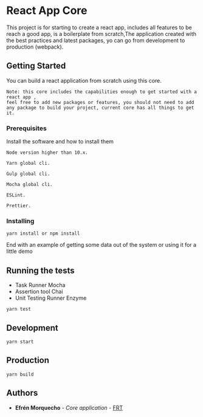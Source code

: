 # React App Core

This project is for starting to create a react app, includes all features to be reach a good app, is a boilerplate from scratch,The application created with the best practices and latest packages, yo can go from development to production (webpack).

## Getting Started

You can build a react application from scratch using this core.

```
Note: this core includes the capabilities enough to get started with a react app ,
feel free to add new packages or features, you should not need to add any package to build your project, current core has all things to get it.
```

### Prerequisites

Install the software and how to install them

```
Node version higher than 10.x.

Yarn global cli.

Gulp global cli.

Mocha global cli.

ESLint.

Prettier.
```

### Installing

```
yarn install or npm install
```

End with an example of getting some data out of the system or using it for a little demo

## Running the tests

-   Task Runner Mocha
-   Assertion tool Chai
-   Unit Testing Runner Enzyme

```
yarn test
```

## Development

```
yarn start
```

## Production

```
yarn build
```

## Authors

-   **Efrén Morquecho** - _Core application_ - [FRT](https://www.frontrt.com/)
